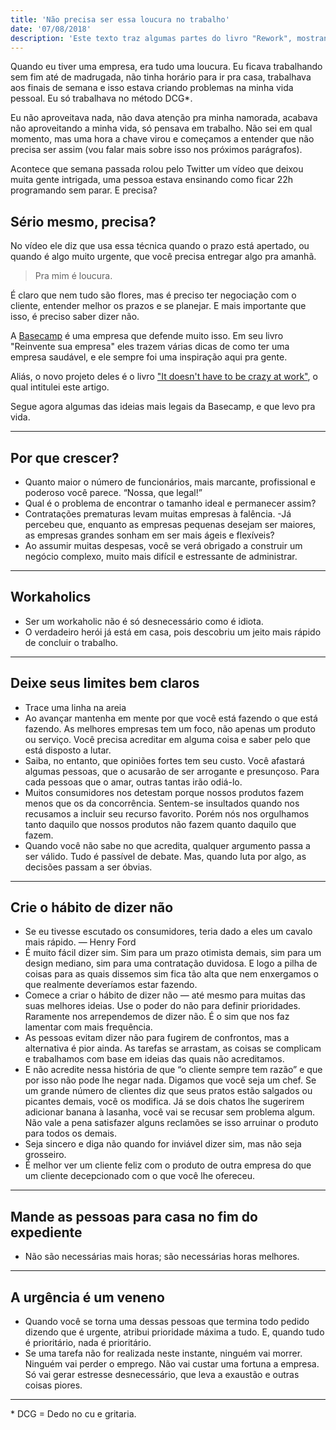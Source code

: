 ```yaml
---
title: 'Não precisa ser essa loucura no trabalho'
date: '07/08/2018'
description: 'Este texto traz algumas partes do livro "Rework", mostrando que você pode trabalhar bem, sem ser uma loucura.'
---
```


Quando eu tiver uma empresa, era tudo uma loucura. Eu ficava trabalhando sem fim até de madrugada, não tinha horário para ir pra casa, trabalhava aos finais de semana e isso estava criando problemas na minha vida pessoal. Eu só trabalhava no método DCG*.

Eu não aproveitava nada, não dava atenção pra minha namorada, acabava não aproveitando a minha vida, só pensava em trabalho. Não sei em qual momento, mas uma hora a chave virou e começamos a entender que não precisa ser assim (vou falar mais sobre isso nos próximos parágrafos).

Acontece que semana passada rolou pelo Twitter um vídeo que deixou muita gente intrigada, uma pessoa estava ensinando como ficar 22h programando sem parar. E precisa?

## Sério mesmo, precisa?

No vídeo ele diz que usa essa técnica quando o prazo está apertado, ou quando é algo muito urgente, que você precisa entregar algo pra amanhã.

> Pra mim é loucura.

É claro que nem tudo são flores, mas é preciso ter negociação com o cliente, entender melhor os prazos e se planejar. E mais importante que isso, é preciso saber dizer não.

A [Basecamp](https://basecamp.com/) é uma empresa que defende muito isso. Em seu livro "Reinvente sua empresa" eles trazem várias dicas de como ter uma empresa saudável, e ele sempre foi uma inspiração aqui pra gente.

Aliás, o novo projeto deles é o livro ["It doesn't have to be crazy at work"](https://amzn.to/36zKgwJ), o qual intitulei este artigo.

Segue agora algumas das ideias mais legais da Basecamp, e que levo pra vida.

---
## Por que crescer?

- Quanto maior o número de funcionários, mais marcante, profissional e poderoso você parece. “Nossa, que legal!”
- Qual é o problema de encontrar o tamanho ideal e permanecer assim?
- Contratações prematuras levam muitas empresas à falência.
-Já percebeu que, enquanto as empresas pequenas desejam ser maiores, as empresas grandes sonham em ser mais ágeis e flexíveis?
- Ao assumir muitas despesas, você se verá obrigado a construir um negócio complexo, muito mais difícil e estressante de administrar.

---
## Workaholics

- Ser um workaholic não é só desnecessário como é idiota.
- O verdadeiro herói já está em casa, pois descobriu um jeito mais rápido de concluir o trabalho.

---
## Deixe seus limites bem claros

- Trace uma linha na areia
- Ao avançar mantenha em mente por que você está fazendo o que está fazendo. As melhores empresas tem um foco, não apenas um produto ou serviço. Você precisa acreditar em alguma coisa e saber pelo que está disposto a lutar.
- Saiba, no entanto, que opiniões fortes tem seu custo. Você afastará algumas pessoas, que o acusarão de ser arrogante e presunçoso. Para cada pessoas que o amar, outras tantas irão odiá-lo.
- Muitos consumidores nos detestam porque nossos produtos fazem menos que os da concorrência. Sentem-se insultados quando nos recusamos a incluir seu recurso favorito. Porém nós nos orgulhamos tanto daquilo que nossos produtos não fazem quanto daquilo que fazem.
- Quando você não sabe no que acredita, qualquer argumento passa a ser válido. Tudo é passível de debate. Mas, quando luta por algo, as decisões passam a ser óbvias.

---
## Crie o hábito de dizer não

- Se eu tivesse escutado os consumidores, teria dado a eles um cavalo mais rápido. — Henry Ford
- É muito fácil dizer sim. Sim para um prazo otimista demais, sim para um design mediano, sim para uma contratação duvidosa. E logo a pilha de coisas para as quais dissemos sim fica tão alta que nem enxergamos o que realmente deveríamos estar fazendo.
- Comece a criar o hábito de dizer não — até mesmo para muitas das suas melhores ideias. Use o poder do não para definir prioridades. Raramente nos arrependemos de dizer não. É o sim que nos faz lamentar com mais frequência.
- As pessoas evitam dizer não para fugirem de confrontos, mas a alternativa é pior ainda. As tarefas se arrastam, as coisas se complicam e trabalhamos com base em ideias das quais não acreditamos.
- E não acredite nessa história de que “o cliente sempre tem razão” e que por isso não pode lhe negar nada. Digamos que você seja um chef. Se um grande número de clientes diz que seus pratos estão salgados ou picantes demais, você os modifica. Já se dois chatos lhe sugerirem adicionar banana à lasanha, você vai se recusar sem problema algum. Não vale a pena satisfazer alguns reclamões se isso arruinar o produto para todos os demais.
- Seja sincero e diga não quando for inviável dizer sim, mas não seja grosseiro.
- É melhor ver um cliente feliz com o produto de outra empresa do que um cliente decepcionado com o que você lhe ofereceu.

---
## Mande as pessoas para casa no fim do expediente

- Não são necessárias mais horas; são necessárias horas melhores.

---
## A urgência é um veneno

- Quando você se torna uma dessas pessoas que termina todo pedido dizendo que é urgente, atribui prioridade máxima a tudo. E, quando tudo é prioritário, nada é prioritário.
- Se uma tarefa não for realizada neste instante, ninguém vai morrer. Ninguém vai perder o emprego. Não vai custar uma fortuna a empresa. Só vai gerar estresse desnecessário, que leva a exaustão e outras coisas piores.

---

\* DCG = Dedo no cu e gritaria.
